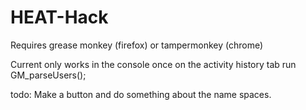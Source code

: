 # HEAT-Hack

Requires grease monkey (firefox) or tampermonkey (chrome)

Current only works in the console once on the activity history tab run GM_parseUsers();

todo: Make a button and do something about the name spaces.
